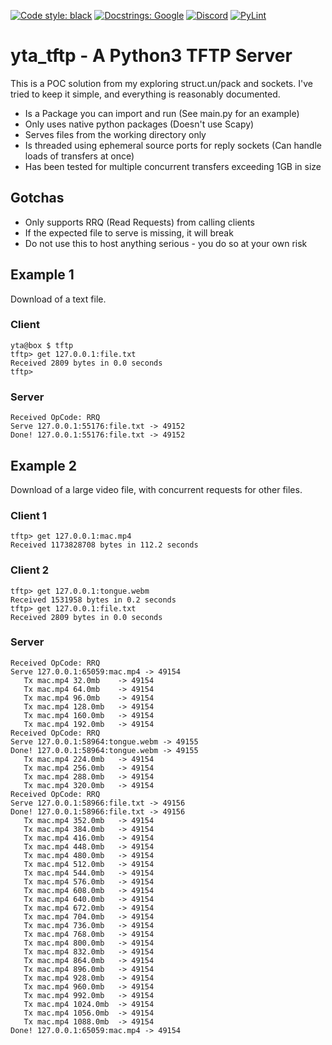 [![Code style: black](https://img.shields.io/badge/Code%20Style-black-000000.svg)](https://github.com/ambv/black)
[![Docstrings: Google](https://img.shields.io/badge/Docstrings-Google-green)](https://google.github.io/styleguide/pyguide.html#s3.8-comments-and-docstrings)
[![Discord](https://img.shields.io/discord/245189311681527808.svg?label=Networking&logo=discord)](https://discord.me/networking)
[![PyLint](https://img.shields.io/badge/Linting-PyLint-orange.svg)](https://github.com/PyCQA/pylint)

# yta_tftp - A Python3 TFTP Server

This is a POC solution from my exploring struct.un/pack and sockets. I've tried to keep it simple, and everything is 
reasonably documented.

* Is a Package you can import and run (See main.py for an example)
* Only uses native python packages (Doesn't use Scapy)
* Serves files from the working directory only
* Is threaded using ephemeral source ports for reply sockets (Can handle loads of transfers at once)
* Has been tested for multiple concurrent transfers exceeding 1GB in size

## Gotchas

* Only supports RRQ (Read Requests) from calling clients
* If the expected file to serve is missing, it will break
* Do not use this to host anything serious - you do so at your own risk

## Example 1

Download of a text file.

### Client

```
yta@box $ tftp
tftp> get 127.0.0.1:file.txt
Received 2809 bytes in 0.0 seconds
tftp>
```

### Server

```
Received OpCode: RRQ
Serve 127.0.0.1:55176:file.txt -> 49152
Done! 127.0.0.1:55176:file.txt -> 49152
```

## Example 2

Download of a large video file, with concurrent requests for other files.

### Client 1

```
tftp> get 127.0.0.1:mac.mp4
Received 1173828708 bytes in 112.2 seconds
```

### Client 2

```
tftp> get 127.0.0.1:tongue.webm
Received 1531958 bytes in 0.2 seconds
tftp> get 127.0.0.1:file.txt
Received 2809 bytes in 0.0 seconds
```

### Server

```
Received OpCode: RRQ
Serve 127.0.0.1:65059:mac.mp4 -> 49154
   Tx mac.mp4 32.0mb	-> 49154
   Tx mac.mp4 64.0mb	-> 49154
   Tx mac.mp4 96.0mb	-> 49154
   Tx mac.mp4 128.0mb	-> 49154
   Tx mac.mp4 160.0mb	-> 49154
   Tx mac.mp4 192.0mb	-> 49154
Received OpCode: RRQ
Serve 127.0.0.1:58964:tongue.webm -> 49155
Done! 127.0.0.1:58964:tongue.webm -> 49155
   Tx mac.mp4 224.0mb	-> 49154
   Tx mac.mp4 256.0mb	-> 49154
   Tx mac.mp4 288.0mb	-> 49154
   Tx mac.mp4 320.0mb	-> 49154
Received OpCode: RRQ
Serve 127.0.0.1:58966:file.txt -> 49156
Done! 127.0.0.1:58966:file.txt -> 49156
   Tx mac.mp4 352.0mb	-> 49154
   Tx mac.mp4 384.0mb	-> 49154
   Tx mac.mp4 416.0mb	-> 49154
   Tx mac.mp4 448.0mb	-> 49154
   Tx mac.mp4 480.0mb	-> 49154
   Tx mac.mp4 512.0mb	-> 49154
   Tx mac.mp4 544.0mb	-> 49154
   Tx mac.mp4 576.0mb	-> 49154
   Tx mac.mp4 608.0mb	-> 49154
   Tx mac.mp4 640.0mb	-> 49154
   Tx mac.mp4 672.0mb	-> 49154
   Tx mac.mp4 704.0mb	-> 49154
   Tx mac.mp4 736.0mb	-> 49154
   Tx mac.mp4 768.0mb	-> 49154
   Tx mac.mp4 800.0mb	-> 49154
   Tx mac.mp4 832.0mb	-> 49154
   Tx mac.mp4 864.0mb	-> 49154
   Tx mac.mp4 896.0mb	-> 49154
   Tx mac.mp4 928.0mb	-> 49154
   Tx mac.mp4 960.0mb	-> 49154
   Tx mac.mp4 992.0mb	-> 49154
   Tx mac.mp4 1024.0mb	-> 49154
   Tx mac.mp4 1056.0mb	-> 49154
   Tx mac.mp4 1088.0mb	-> 49154
Done! 127.0.0.1:65059:mac.mp4 -> 49154
```